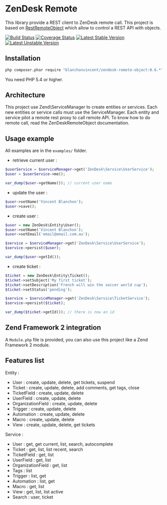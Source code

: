 # ZenDesk Remote

This library provide a REST client to ZenDesk remote call.
This project is based on [RestRemoteObject](https://github.com/foumration/RestRemoteObject) which allow to control a REST API with objects.

[![Build Status](https://api.travis-ci.org/blanchonvincent/ZenDeskRemoteObject.png?branch=master)](https://travis-ci.org/blanchonvincent/ZenDeskRemoteObject)
[![Coverage Status](https://coveralls.io/repos/blanchonvincent/ZenDeskRemoteObject/badge.png?branch=master)](https://coveralls.io/r/blanchonvincent/ZenDeskRemoteObject)
[![Latest Stable Version](https://poser.pugx.org/blanchonvincent/zendesk-remote-object/v/stable.png)](https://packagist.org/packages/blanchonvincent/zendesk-remote-object)
[![Latest Unstable Version](https://poser.pugx.org/blanchonvincent/zendesk-remote-object/v/unstable.png)](https://packagist.org/packages/blanchonvincent/zendesk-remote-object)

## Installation

```sh
php composer.phar require "blanchonvincent/zendesk-remote-object:0.6.*"
```

You need PHP 5.4 or higher.

## Architecture

This project use Zend\ServiceManager to create entities or services. Each new entities or service calls must use the ServiceManager.
Each entity and service pilot a remote rest proxy to call remote API. To know how to do remote call, read the ZenDeskRemoteObject documentation.

## Usage example

All examples are in the `examples/` folder.

* retrieve current user :

```php
$userService = $serviceManager->get('ZenDesk\Service\UserService');
$user = $userService->me();

var_dump($user->getName()); // current user name
```

* update the user :
```php
$user->setName('Vincent Blanchon');
$user->save();
```

* create user :
```php
$user = new ZenDesk\Entity\User();
$user->setName('Vincent Blanchon');
$user->setEmail('email@email.com.au');

$service = $serviceManager->get('ZenDesk\Service\UserService');
$service->persist($user);

var_dump($user->getId());
```

* create ticket :
```php
$ticket = new ZenDesk\Entity\Ticket();
$ticket->setSubject('My first ticket');
$ticket->setDescription('French will win the soccer world cup');
$ticket->setStatus('pending');

$service = $serviceManager->get('ZenDesk\Service\TicketService');
$service->persist($ticket);

var_dump($ticket->getId()); // there is now an id
```

## Zend Framework 2 integration

A `Module.php` file is provided, you can also use this project like a Zend Framework 2 module.

## Features list

Entity :
* User : create, update, delete, get tickets, suspend
* Ticket : create, update, delete, add comments, get tags, close
* TicketField : create, update, delete
* UserField : create, update, delete
* OrganizationField : create, update, delete
* Trigger : create, update, delete
* Automation : create, update, delete
* Macro : create, update, delete
* View : create, update, delete, get tickets

Service :
* User : get, get current, list, search, autocomplete
* Ticket : get, list, list recent, search
* TicketField : get, list
* UserField : get, list
* OrganizationField : get, list
* Tags : list
* Trigger : list, get
* Automation : list, get
* Macro : get, list
* View : get, list, list active
* Search : user, ticket
